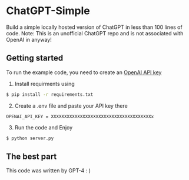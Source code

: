 # ChatGPT-Simple

Build a simple locally hosted version of ChatGPT in less than 100 lines of code. Note: This is an unofficial ChatGPT repo and is not associated with OpenAI in anyway!

## Getting started

To run the example code, you need to create an [OpenAI API key](https://platform.openai.com/account/api-keys)

1. Install requirments using
```bash
$ pip install -r requirements.txt
```
2. Create a .env file and paste your API key there
```.env
OPENAI_API_KEY = XXXXXXXXXXXXXXXXXXXXXXXXXXXXXXXXXXXXXXx
```
3. Run the code and Enjoy
```bash
$ python server.py
```

## The best part

This code was written by GPT-4 : )
